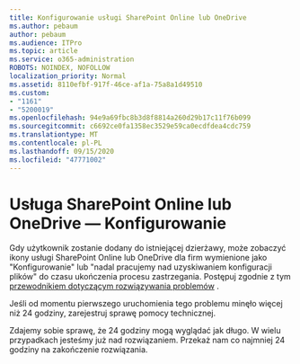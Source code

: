 ```yaml
---
title: Konfigurowanie usługi SharePoint Online lub OneDrive
ms.author: pebaum
author: pebaum
ms.audience: ITPro
ms.topic: article
ms.service: o365-administration
ROBOTS: NOINDEX, NOFOLLOW
localization_priority: Normal
ms.assetid: 8110efbf-917f-46ce-af1a-75a8a1d49510
ms.custom:
- "1161"
- "5200019"
ms.openlocfilehash: 94e9a69fbc8b3d8f8814a260d29b17c11f76b099
ms.sourcegitcommit: c6692ce0fa1358ec3529e59ca0ecdfdea4cdc759
ms.translationtype: MT
ms.contentlocale: pl-PL
ms.lasthandoff: 09/15/2020
ms.locfileid: "47771002"
---
```

# <a name="sharepoint-online-or-onedrive-setting-up"></a>Usługa SharePoint Online lub OneDrive — Konfigurowanie

Gdy użytkownik zostanie dodany do istniejącej dzierżawy, może zobaczyć ikony usługi SharePoint Online lub OneDrive dla firm wymienione jako "Konfigurowanie" lub "nadal pracujemy nad uzyskiwaniem konfiguracji plików" do czasu ukończenia procesu zastrzegania. Postępuj zgodnie z tym [przewodnikiem dotyczącym rozwiązywania problemów](https://docs.microsoft.com/sharepoint/support/sites/troubleshooting-guide-for-sites-stopped-at-provisioning) .

Jeśli od momentu pierwszego uruchomienia tego problemu minęło więcej niż 24 godziny, zarejestruj sprawę pomocy technicznej.

Zdajemy sobie sprawę, że 24 godziny mogą wyglądać jak długo. W wielu przypadkach jesteśmy już nad rozwiązaniem. Przekaż nam co najmniej 24 godziny na zakończenie rozwiązania.
